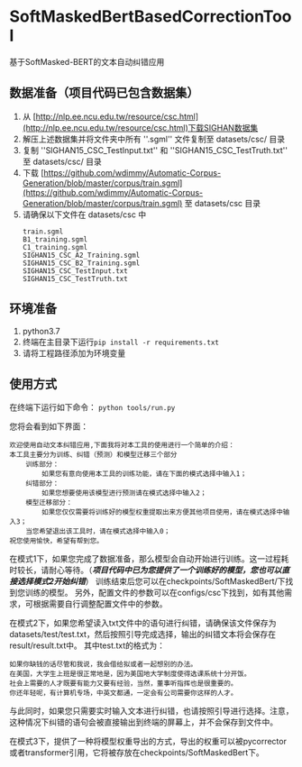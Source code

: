 # SoftMaskedBertBasedCorrectionTool

基于SoftMasked-BERT的文本自动纠错应用

## 数据准备（项目代码已包含数据集）
1. 从 [http://nlp.ee.ncu.edu.tw/resource/csc.html](http://nlp.ee.ncu.edu.tw/resource/csc.html)下载SIGHAN数据集
2. 解压上述数据集并将文件夹中所有 ''.sgml'' 文件复制至 datasets/csc/ 目录
3. 复制 ''SIGHAN15_CSC_TestInput.txt'' 和 ''SIGHAN15_CSC_TestTruth.txt'' 至 datasets/csc/ 目录
4. 下载 [https://github.com/wdimmy/Automatic-Corpus-Generation/blob/master/corpus/train.sgml](https://github.com/wdimmy/Automatic-Corpus-Generation/blob/master/corpus/train.sgml) 至 datasets/csc 目录
5. 请确保以下文件在 datasets/csc 中
    ```
    train.sgml
    B1_training.sgml
    C1_training.sgml  
    SIGHAN15_CSC_A2_Training.sgml  
    SIGHAN15_CSC_B2_Training.sgml  
    SIGHAN15_CSC_TestInput.txt
    SIGHAN15_CSC_TestTruth.txt
    ```


## 环境准备
1. python3.7
2. 终端在主目录下运行`pip install -r requirements.txt`
3. 请将工程路径添加为环境变量


## 使用方式

在终端下运行如下命令：
`python tools/run.py`

您将会看到如下界面：
```
欢迎使用自动文本纠错应用,下面我将对本工具的使用进行一个简单的介绍：
本工具主要分为训练、纠错（预测）和模型迁移三个部分
    训练部分：
        如果您有意向使用本工具的训练功能，请在下面的模式选择中输入1；
    纠错部分：
        如果您想要使用该模型进行预测请在模式选择中输入2；
    模型迁移部分：
        如果您仅仅需要将训练好的模型权重提取出来方便其他项目使用，请在模式选择中输入3；
    当您希望退出该工具时，请在模式选择中输入0；
祝您使用愉快，希望有帮到您。
```

在模式1下，如果您完成了数据准备，那么模型会自动开始进行训练。这一过程耗时较长，请耐心等待。（***项目代码中已为您提供了一个训练好的模型，您也可以直接选择模式2开始纠错***）
训练结束后您可以在checkpoints/SoftMaskedBert/下找到您训练的模型。
另外，配置文件的参数可以在configs/csc下找到，如有其他需求，可根据需要自行调整配置文件中的参数。

在模式2下，如果您希望读入txt文件中的语句进行纠错，请确保该文件保存为datasets/test/test.txt，然后按照引导完成选择，输出的纠错文本将会保存在result/result.txt中。
其中test.txt的格式为：
```
如果你缺钱的话尽管和我说，我会借给拟或者一起想别的办法。
在美国，大学生上班是很正常地是，因为美国地大学制度使得选课系统十分开饭。
社会上需要的人才既要有能力又要有经验，当然，董事听指挥也是很重要的。
你还年轻呢，有计算机专场，中英文都通，一定会有公司需要你这样的人才。
```
与此同时，如果您只需要实时输入文本进行纠错，也请按照引导进行选择。注意，这种情况下纠错的语句会被直接输出到终端的屏幕上，并不会保存到文件中。

在模式3下，提供了一种将模型权重导出的方式，导出的权重可以被pycorrector或者transformer引用，它将被存放在checkpoints/SoftMaskedBert下。
